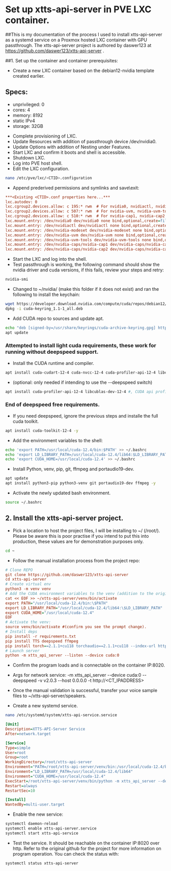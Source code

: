 # Set up xtts-api-server in PVE LXC container.

##This is my documentation of the process I used to install xtts-api-server as a systemd service on a Proxmox hosted LXC container with GPU passthrough. The xtts-api-server project is authored by daswer123 at https://github.com/daswer123/xtts-api-server .


##1. Set up the container and container prerequisites:

- Create a new LXC container based on the debian12-nvidia template created earlier.

## Specs:
* unprivileged: 0
* cores: 4
* memory: 8192
* static IPv4
* storage: 32GB

- Complete provisioning of LXC.
- Update Resources with addition of passthrough device /dev/nvidia0.
- Update Options with addition of Nesting under Features.
- Start LXC and confirm it boots and shell is accessible.
- Shutdown LXC.
- Log into PVE host shell.
- Edit the LXC configuration.
```bash
nano /etc/pve/lxc/<CTID>.configuration
```

- Append prederived permissions and symlinks and save\exit:

```ini
***<Existing <CTID>.conf properties here...***
lxc.autodev: 0
lxc.cgroup2.devices.allow: c 195:* rwm  # For nvidia0, nvidiactl, nvidia-modeset
lxc.cgroup2.devices.allow: c 507:* rwm  # For nvidia-uvm, nvidia-uvm-tools
lxc.cgroup2.devices.allow: c 510:* rwm  # For nvidia-cap1, nvidia-cap2
lxc.mount.entry: /dev/nvidia0 dev/nvidia0 none bind,optional,create=file
lxc.mount.entry: /dev/nvidiactl dev/nvidiactl none bind,optional,create=file
lxc.mount.entry: /dev/nvidia-modeset dev/nvidia-modeset none bind,optional,create=file
lxc.mount.entry: /dev/nvidia-uvm dev/nvidia-uvm none bind,optional,create=file
lxc.mount.entry: /dev/nvidia-uvm-tools dev/nvidia-uvm-tools none bind,optional,create=file
lxc.mount.entry: /dev/nvidia-caps/nvidia-cap1 dev/nvidia-caps/nvidia-cap1 none bind,optional,create=file
lxc.mount.entry: /dev/nvidia-caps/nvidia-cap2 dev/nvidia-caps/nvidia-cap2 none bind,optional,create=file
```
- Start the LXC and log into the shell.
- Test passthrough is working, the following command should show the nvidia driver and cuda versions, if this fails, review your steps and retry:
```bash
nvidia-smi
```
- Changed to ~/nvidia/ (make this folder if it does not exist) and ran the following to install the keychain:
```bash
wget https://developer.download.nvidia.com/compute/cuda/repos/debian12/x86_64/cuda-keyring_1.1-1_all.deb
dpkg -i cuda-keyring_1.1-1_all.deb
```

- Add CUDA repo to sources and update apt.
```bash
echo "deb [signed-by=/usr/share/keyrings/cuda-archive-keyring.gpg] https://developer.download.nvidia.com/compute/cuda/repos/debian12/x86_64/ /" | tee /etc/apt/sources.list.d/cuda.list
apt update
```

### Attempted to install light cuda requirements, these work for running without deepspeed support.
- Install the CUDA runtime and compiler.
```bash
apt install cuda-cudart-12-4 cuda-nvcc-12-4 cuda-profiler-api-12-4 libcublas-dev-12-4 #CUDA Runtime library and CUDA compiler
```

- (optional: only needed if intending to use the --deepspeed switch)
```bash
apt install cuda-profiler-api-12-4 libcublas-dev-12-4 #, CUDA api profiler, CUBLAS headers
```
### End of deepspeed free requirements.

- If you need deepspeed, ignore the previous steps and installe the full cuda toolkit.
```bash
apt install cuda-toolkit-12-4 -y
```

- Add the environment variables to the shell:
```bash
echo 'export PATH=/usr/local/cuda-12.4/bin:$PATH' >> ~/.bashrc
echo 'export LD_LIBRARY_PATH=/usr/local/cuda-12.4/lib64:$LD_LIBRARY_PATH' >> ~/.bashrc
echo 'export CUDA_HOME=/usr/local/cuda-12.4' >> ~/.bashrc
```

- Install Python, venv, pip, git, ffmpeg and portaudio19-dev.
```bash
apt update
apt install python3-pip python3-venv git portaudio19-dev ffmpeg -y
```

- Activate the newly updated bash environment.
```bash
source ~/.bashrc
```


## 2. Install the xtts-api-server project.

- Pick a location to host the project files, I will be installing to ~/ (/root/). Please be aware this is poor practise if you intend to put this into production, these values are for demonstration purposes only.
```bash
cd ~
```

- Follow the manual installation process from the project repo:
```ini
# Clone REPO
git clone https://github.com/daswer123/xtts-api-server
cd xtts-api-server
# Create virtual env
python3 -m venv venv
# Add the CUDA environment variables to the venv (addition to the original install process):
cat << EOF >> ~/xtts-api-server/venv/bin/activate
export PATH="/usr/local/cuda-12.4/bin:\$PATH"
export LD_LIBRARY_PATH="/usr/local/cuda-12.4/lib64:\$LD_LIBRARY_PATH"
export CUDA_HOME="/usr/local/cuda-12.4"
EOF
# Activate the venv:
source venv/bin/activate #(confirm you see the prompt change).
# Install deps
pip install -r requirements.txt
pip install TTS deepspeed ffmpeg
pip install torch==2.1.1+cu118 torchaudio==2.1.1+cu118 --index-url https://download.pytorch.org/whl/cu118
# Launch server
python -m xtts_api_server --listen --device cuda:0
```

- Confirm the program loads and is connectable on the container IP:8020.


- Args for network service: -m xtts_api_server --device cuda:0 --deepspeed -v v2.0.3 --host 0.0.0.0 -t http://<CT_IPADDRESS>

- Once the manual validation is successful, transfer your voice sample files to ~/xtts-api-server/speakers.

- Create a new systemd service.
```bash
nano /etc/systemd/system/xtts-api-service.service
```

```ini
[Unit]
Description=XTTS-API-Server Service
After=network.target

[Service]
Type=simple
User=root
Group=root
WorkingDirectory=/root/xtts-api-server
Environment="PATH=/root/xtts-api-server/venv/bin:/usr/local/cuda-12.4/bin:/usr/local/sbin:/usr/local/bin:/usr/sbin:/usr/bin:/sbin:/bin"
Environment="LD_LIBRARY_PATH=/usr/local/cuda-12.4/lib64"
Environment="CUDA_HOME=/usr/local/cuda-12.4"
ExecStart=/root/xtts-api-server/venv/bin/python -m xtts_api_server --device cuda:0 --deepspeed -v v2.0.3 --host 0.0.0.0 -t http://10.0.0.1 #This is an example only, set this to your container IP.
Restart=always
RestartSec=10

[Install]
WantedBy=multi-user.target
```
- Enable the new service:

```bash
systemctl daemon-reload
systemctl enable xtts-api-server.service
systemctl start xtts-api-service
```

- Test the service. It should be reachable on the container IP:8020 over http. Refer to the original github for the project for more information on program operation. You can check the status with:
```bash
systemctl status xtts-api-server
```

